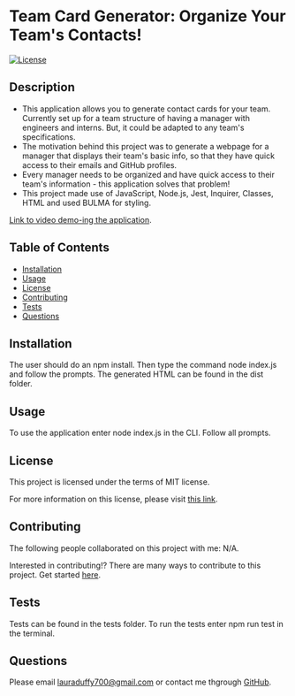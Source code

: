 
  # Team Card Generator: Organize Your Team's Contacts! 

  [![License](https://img.shields.io/badge/License-MIT-yellow.svg)](https://opensource.org/licenses/MIT)
      
  ## Description 
* This application allows you to generate contact cards for your team. Currently set up for a team structure of having a manager with engineers and interns. But, it could be adapted to any team's specifications. 
* The motivation behind this project was to generate a webpage for a manager that displays their team's basic info, so that they have quick access to their emails and GitHub profiles. 
* Every manager needs to be organized and have quick access to their team's information - this application solves that problem!
* This project made use of JavaScript, Node.js,  Jest, Inquirer, Classes, HTML and used BULMA for styling. 

[Link to video demo-ing the application](https://www.youtube.com/watch?v=Ajdsp6RRq-w).
    
  ## Table of Contents
  - [Installation](#installation)
  - [Usage](#usage)
  - [License](#license)
  - [Contributing](#contributing)
  - [Tests](#tests)
  - [Questions](#questions)

  ## Installation

  The user should do an npm install. Then type the command node index.js and follow the prompts. The generated HTML can be found in the dist folder. 
    
  ## Usage

  To use the application enter node index.js in the CLI. Follow all prompts. 
    
  ## License

  This project is licensed under the terms of MIT license.

  For more information on this license, please visit [this link](https://opensource.org/licenses/MIT).
   
  ## Contributing 

  The following people collaborated on this project with me: N/A. 

  Interested in contributing!? There are many ways to contribute to this project. Get started [here](https://github.com/duffylaura/team-cards).

  ## Tests 

  Tests can be found in the tests folder. To run the tests enter npm run test in the terminal. 
    
  ## Questions

  Please email lauraduffy700@gmail.com or contact me thgrough [GitHub](https://github.com/duffylaura/team-cards).
  
